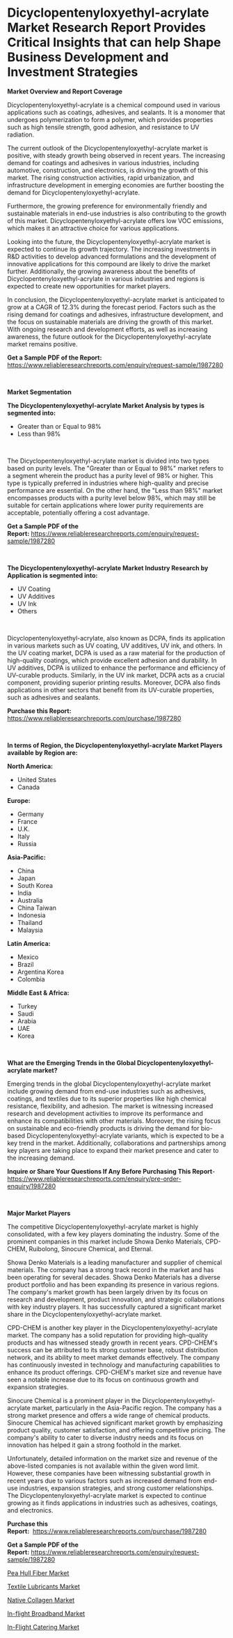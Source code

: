 <p><h1>Dicyclopentenyloxyethyl-acrylate Market Research Report Provides Critical Insights that can help Shape Business Development and Investment Strategies</h1></p><p><strong>Market Overview and Report Coverage</strong></p>
<p><p>Dicyclopentenyloxyethyl-acrylate is a chemical compound used in various applications such as coatings, adhesives, and sealants. It is a monomer that undergoes polymerization to form a polymer, which provides properties such as high tensile strength, good adhesion, and resistance to UV radiation.</p><p>The current outlook of the Dicyclopentenyloxyethyl-acrylate market is positive, with steady growth being observed in recent years. The increasing demand for coatings and adhesives in various industries, including automotive, construction, and electronics, is driving the growth of this market. The rising construction activities, rapid urbanization, and infrastructure development in emerging economies are further boosting the demand for Dicyclopentenyloxyethyl-acrylate.</p><p>Furthermore, the growing preference for environmentally friendly and sustainable materials in end-use industries is also contributing to the growth of this market. Dicyclopentenyloxyethyl-acrylate offers low VOC emissions, which makes it an attractive choice for various applications.</p><p>Looking into the future, the Dicyclopentenyloxyethyl-acrylate market is expected to continue its growth trajectory. The increasing investments in R&D activities to develop advanced formulations and the development of innovative applications for this compound are likely to drive the market further. Additionally, the growing awareness about the benefits of Dicyclopentenyloxyethyl-acrylate in various industries and regions is expected to create new opportunities for market players.</p><p>In conclusion, the Dicyclopentenyloxyethyl-acrylate market is anticipated to grow at a CAGR of 12.3% during the forecast period. Factors such as the rising demand for coatings and adhesives, infrastructure development, and the focus on sustainable materials are driving the growth of this market. With ongoing research and development efforts, as well as increasing awareness, the future outlook for the Dicyclopentenyloxyethyl-acrylate market remains positive.</p></p>
<p><strong>Get a Sample PDF of the Report:</strong> <a href="https://www.reliableresearchreports.com/enquiry/request-sample/1987280">https://www.reliableresearchreports.com/enquiry/request-sample/1987280</a></p>
<p>&nbsp;</p>
<p><strong>Market Segmentation</strong></p>
<p><strong>The Dicyclopentenyloxyethyl-acrylate Market Analysis by types is segmented into:</strong></p>
<p><ul><li>Greater than or Equal to 98%</li><li>Less than 98%</li></ul></p>
<p>&nbsp;</p>
<p><p>The Dicyclopentenyloxyethyl-acrylate market is divided into two types based on purity levels. The "Greater than or Equal to 98%" market refers to a segment wherein the product has a purity level of 98% or higher. This type is typically preferred in industries where high-quality and precise performance are essential. On the other hand, the "Less than 98%" market encompasses products with a purity level below 98%, which may still be suitable for certain applications where lower purity requirements are acceptable, potentially offering a cost advantage.</p></p>
<p><strong>Get a Sample PDF of the Report:</strong>&nbsp;<a href="https://www.reliableresearchreports.com/enquiry/request-sample/1987280">https://www.reliableresearchreports.com/enquiry/request-sample/1987280</a></p>
<p>&nbsp;</p>
<p><strong>The Dicyclopentenyloxyethyl-acrylate Market Industry Research by Application is segmented into:</strong></p>
<p><ul><li>UV Coating</li><li>UV Additives</li><li>UV Ink</li><li>Others</li></ul></p>
<p>&nbsp;</p>
<p><p>Dicyclopentenyloxyethyl-acrylate, also known as DCPA, finds its application in various markets such as UV coating, UV additives, UV ink, and others. In the UV coating market, DCPA is used as a raw material for the production of high-quality coatings, which provide excellent adhesion and durability. In UV additives, DCPA is utilized to enhance the performance and efficiency of UV-curable products. Similarly, in the UV ink market, DCPA acts as a crucial component, providing superior printing results. Moreover, DCPA also finds applications in other sectors that benefit from its UV-curable properties, such as adhesives and sealants.</p></p>
<p><strong>Purchase this Report:</strong>&nbsp; <a href="https://www.reliableresearchreports.com/purchase/1987280">https://www.reliableresearchreports.com/purchase/1987280</a></p>
<p>&nbsp;</p>
<p><strong>In terms of Region, the Dicyclopentenyloxyethyl-acrylate Market Players available by Region are:</strong></p>
<p>
    <p> <strong> North America: </strong>
        <ul>
            <li>United States</li>
            <li>Canada</li>
        </ul>
        </p> 
    <p> <strong> Europe: </strong>
        <ul>
            <li>Germany</li>
            <li>France</li>
            <li>U.K.</li>
            <li>Italy</li>
            <li>Russia</li>
        </ul>
        </p> 
    <p> <strong> Asia-Pacific: </strong>
        <ul>
            <li>China</li>
            <li>Japan</li>
            <li>South Korea</li>
            <li>India</li>
            <li>Australia</li>
            <li>China Taiwan</li>
            <li>Indonesia</li>
            <li>Thailand</li>
            <li>Malaysia</li>
        </ul>
        </p> 
    <p> <strong> Latin America: </strong>
        <ul>
            <li>Mexico</li>
            <li>Brazil</li>
            <li>Argentina Korea</li>
            <li>Colombia</li>
        </ul>
        </p> 
    <p> <strong> Middle East & Africa: </strong>
        <ul>
            <li>Turkey</li>
            <li>Saudi</li>
            <li>Arabia</li>
            <li>UAE</li>
            <li>Korea</li>
        </ul>
    </p>
    </p>
<p>&nbsp;</p>
<p><strong>What are the Emerging Trends in the Global Dicyclopentenyloxyethyl-acrylate market?</strong></p>
<p><p>Emerging trends in the global Dicyclopentenyloxyethyl-acrylate market include growing demand from end-use industries such as adhesives, coatings, and textiles due to its superior properties like high chemical resistance, flexibility, and adhesion. The market is witnessing increased research and development activities to improve its performance and enhance its compatibilities with other materials. Moreover, the rising focus on sustainable and eco-friendly products is driving the demand for bio-based Dicyclopentenyloxyethyl-acrylate variants, which is expected to be a key trend in the market. Additionally, collaborations and partnerships among key players are taking place to expand their market presence and cater to the increasing demand.</p></p>
<p><strong>Inquire or Share Your Questions If Any Before Purchasing This Report</strong>- <a href="https://www.reliableresearchreports.com/enquiry/pre-order-enquiry/1987280">https://www.reliableresearchreports.com/enquiry/pre-order-enquiry/1987280</a></p>
<p>&nbsp;</p>
<p><strong>Major Market Players</strong></p>
<p><p>The competitive Dicyclopentenyloxyethyl-acrylate market is highly consolidated, with a few key players dominating the industry. Some of the prominent companies in this market include Showa Denko Materials, CPD-CHEM, Ruibolong, Sinocure Chemical, and Eternal.</p><p>Showa Denko Materials is a leading manufacturer and supplier of chemical materials. The company has a strong track record in the market and has been operating for several decades. Showa Denko Materials has a diverse product portfolio and has been expanding its presence in various regions. The company's market growth has been largely driven by its focus on research and development, product innovation, and strategic collaborations with key industry players. It has successfully captured a significant market share in the Dicyclopentenyloxyethyl-acrylate market.</p><p>CPD-CHEM is another key player in the Dicyclopentenyloxyethyl-acrylate market. The company has a solid reputation for providing high-quality products and has witnessed steady growth in recent years. CPD-CHEM's success can be attributed to its strong customer base, robust distribution network, and its ability to meet market demands effectively. The company has continuously invested in technology and manufacturing capabilities to enhance its product offerings. CPD-CHEM's market size and revenue have seen a notable increase due to its focus on continuous growth and expansion strategies.</p><p>Sinocure Chemical is a prominent player in the Dicyclopentenyloxyethyl-acrylate market, particularly in the Asia-Pacific region. The company has a strong market presence and offers a wide range of chemical products. Sinocure Chemical has achieved significant market growth by emphasizing product quality, customer satisfaction, and offering competitive pricing. The company's ability to cater to diverse industry needs and its focus on innovation has helped it gain a strong foothold in the market.</p><p>Unfortunately, detailed information on the market size and revenue of the above-listed companies is not available within the given word limit. However, these companies have been witnessing substantial growth in recent years due to various factors such as increased demand from end-use industries, expansion strategies, and strong customer relationships. The Dicyclopentenyloxyethyl-acrylate market is expected to continue growing as it finds applications in industries such as adhesives, coatings, and electronics.</p></p>
<p><strong>Purchase this Report:</strong>&nbsp;&nbsp;<a href="https://www.reliableresearchreports.com/purchase/1987280">https://www.reliableresearchreports.com/purchase/1987280</a></p>
<p></p>
<p><strong>Get a Sample PDF of the Report:</strong>&nbsp;<a href="https://www.reliableresearchreports.com/enquiry/request-sample/1987280">https://www.reliableresearchreports.com/enquiry/request-sample/1987280</a></p>
<p><p><a href="https://medium.com/@kyliemorgan1913/decoding-pea-hull-fiber-market-metrics-market-share-trends-and-growth-patterns-facca2b22e0a">Pea Hull Fiber Market</a></p><p><a href="https://medium.com/@alesiabrahimi58/textile-lubricants-market-size-and-market-trends-complete-industry-overview-2023-to-2030-231ce68c85ff">Textile Lubricants Market</a></p><p><a href="https://medium.com/@kejsioni/native-collagen-market-analysis-and-sze-forecasted-for-period-from-2023-to-2030-907639560d54">Native Collagen Market</a></p><p><a href="https://github.com/pizolina/Market-Research-Report-List-1/blob/main/in-flight-broadband-market.md">In-flight Broadband Market</a></p><p><a href="https://github.com/sofayahoo2023/Market-Research-Report-List-1/blob/main/in-flight-catering-market.md">In-Flight Catering Market</a></p></p>